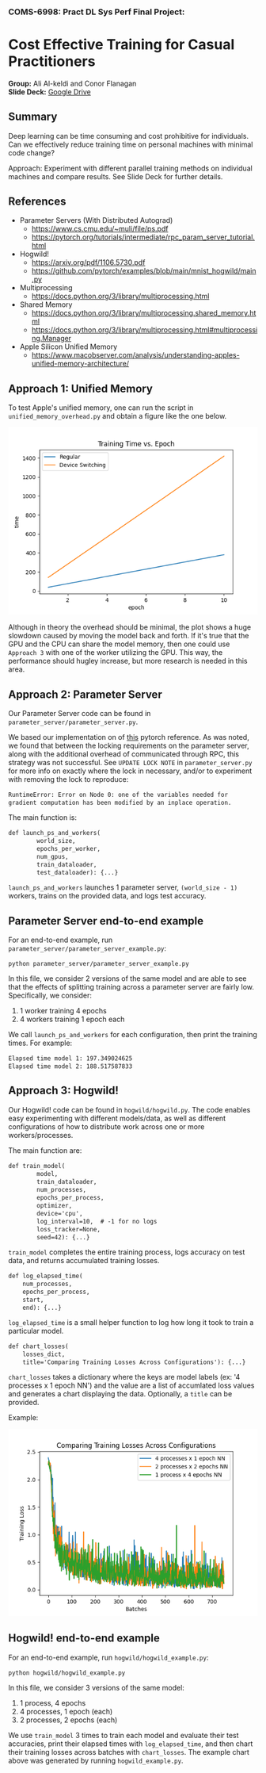 ### COMS-6998: Pract DL Sys Perf Final Project:
# Cost Effective Training for Casual Practitioners

**Group:** Ali Al-keldi and Conor Flanagan  
**Slide Deck:** [Google Drive](https://docs.google.com/presentation/d/1RB412bl672gIyrJXVMs1iijhJa7x8duf3cUQWq8UoHw/edit#slide=id.p)

## Summary
Deep learning can be time consuming and cost prohibitive for individuals. Can we effectively reduce training time on personal machines with minimal code change?

Approach: Experiment with different parallel training methods on individual machines and compare results. See Slide Deck for further details.

## References
- Parameter Servers (With Distributed Autograd)
    - https://www.cs.cmu.edu/~muli/file/ps.pdf 
    - https://pytorch.org/tutorials/intermediate/rpc_param_server_tutorial.html 
- Hogwild!
    - https://arxiv.org/pdf/1106.5730.pdf
    - https://github.com/pytorch/examples/blob/main/mnist_hogwild/main.py 
- Multiprocessing
    - https://docs.python.org/3/library/multiprocessing.html 
- Shared Memory
    - https://docs.python.org/3/library/multiprocessing.shared_memory.html 
    - https://docs.python.org/3/library/multiprocessing.html#multiprocessing.Manager 
- Apple Silicon Unified Memory
    - https://www.macobserver.com/analysis/understanding-apples-unified-memory-architecture/


## Approach 1: Unified Memory
To test Apple's unified memory, one can run the script in `unified_memory_overhead.py` and obtain a figure like the one below. 

![unified](./unified_memory_overhead.png)

Although in theory the overhead should be minimal, the plot shows a huge slowdown caused by moving the model back and forth. If it's true that the GPU and the CPU can share the model memory, then one could use `Approach 3` with one of the worker utilizing the GPU. This way, the performance should hugley increase, but more research is needed in this area.


## Approach 2: Parameter Server
Our Parameter Server code can be found in `parameter_server/parameter_server.py`.

We based our implementation on of [this](https://pytorch.org/tutorials/intermediate/rpc_param_server_tutorial.html) pytorch reference. As was noted, we found that between the locking requirements on the parameter server, along with the additional overhead of communicated through RPC, this strategy was not successful. See `UPDATE LOCK NOTE` in `parameter_server.py` for more info on exactly where the lock in necessary, and/or to experiment with removing the lock to reproduce:

```
RuntimeError: Error on Node 0: one of the variables needed for gradient computation has been modified by an inplace operation.
```

The main function is:

```
def launch_ps_and_workers(
        world_size,
        epochs_per_worker,
        num_gpus,
        train_dataloader,
        test_dataloader): {...}
```
`launch_ps_and_workers` launches 1 parameter server, `(world_size - 1)` workers, trains on the provided data, and logs test accuracy.

## Parameter Server end-to-end example
For an end-to-end example, run `parameter_server/parameter_server_example.py`:
```
python parameter_server/parameter_server_example.py
```

In this file, we consider 2 versions of the same model and are able to see that the effects of splitting training across a parameter server are fairly low. Specifically, we consider:

1. 1 worker training 4 epochs
2. 4 workers training 1 epoch each

We call `launch_ps_and_workers` for each configuration, then print the training times. For example:

```
Elapsed time model 1: 197.349024625
Elapsed time model 2: 188.517587833
```

## Approach 3: Hogwild!
Our Hogwild! code can be found in `hogwild/hogwild.py`. The code enables easy experimenting with different models/data, as well as different configurations of how to distribute work across one or more workers/processes.

The main function are:

```
def train_model(
        model,
        train_dataloader,
        num_processes,
        epochs_per_process,
        optimizer,
        device='cpu',
        log_interval=10,  # -1 for no logs
        loss_tracker=None,
        seed=42): {...}
```
`train_model` completes the entire training process, logs accuracy on test data, and returns accumulated training losses.
```
def log_elapsed_time(
    num_processes,
    epochs_per_process,
    start,
    end): {...}
```
`log_elapsed_time` is a small helper function to log how long it took to train a particular model.

```
def chart_losses(
    losses_dict,
    title='Comparing Training Losses Across Configurations'): {...}
```
`chart_losses` takes a dictionary where the keys are model labels (ex: '4 processes x 1 epoch NN') and the value are a list of accumlated loss values and generates a chart displaying the data. Optionally, a `title` can be provided.

Example:

![chart](chart_losses_example.png)

## Hogwild! end-to-end example
For an end-to-end example, run `hogwild/hogwild_example.py`:
```
python hogwild/hogwild_example.py
```

In this file, we consider 3 versions of the same model:
1. 1 process, 4 epochs
2. 4 processes, 1 epoch (each)
3. 2 processes, 2 epochs (each)

We use `train_model` 3 times to train each model and evaluate their test accuracies, print their elapsed times with `log_elapsed_time`, and then chart their training losses across batches with `chart_losses`. The example chart above was generated by running `hogwild_example.py`.
